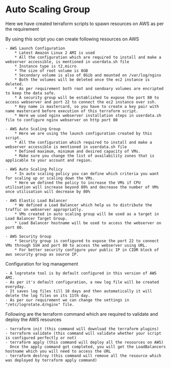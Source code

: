 # Auto Scaling Group

Here we have created terraform scripts to spawn resources on AWS as per the requirement

By using this script you can create following resources on AWS
    
    - AWS Launch Configuration
        * Latest Amazon Linux 2 AMI is used
        * All the configuration which are required to install and make a webserver accessible, is mentioned in userdata.sh file
        * Instance type is t2.micro
        * The size of root volume is 8GB
        * Secondary volume is also of 8Gib and mounted on /var/log/nginx
        * Both the volumes will be deleted once the ec2 instance is deleted.
        * As per requirement both root and sendoary volumes are encripted to keep the data safe.
        * A security group will be established to expose the port 80 to access webserver and port 22 to connect the ec2 instance over ssh.
        * Key name is mastercard, so you have to create a key pair with name mastercard before execution of this terraform script.
        * Here we used nginx webserver installation steps in userdata.sh file to configure nginx webserver on http port 80 
    
    - AWS Auto Scaling Group
        * Here we are using the launch configuration created by this script.
        * All the configuration which required to install and make a webserver accessible is mentioned in userdata.sh file
        * Defined maximum, minimum and desired capacity of VMs.
        * Make sure you change the list of availability zones that is applicable to your account and region.
 
    - AWS Auto Scaling Policy
        * In auto scaling policy you can define which criteria you want for scaling up or scaling down the VMs.
        * Here we defined the policy to increase the VMs if CPU utilisation will increase beyond 80% and decrease the number of VMs once utilisation will decrease by 80%
          
    - AWS Elastic Load Balancer
        * We defined a Load Balancer which help us to distribute the traffic on webserver appropriatly.
        * VMs created in auto scaling group will be used as a target in Load Balancer Target Group.
        * Load Balancer hostname will be used to access the webserver on port 80.
          
    - AWS Security Group  
        * Security group is configured to expose the port 22 to connect VMs through SSH and port 80 to access the webserver using URL.
        * For better security configure your public IP in CIDR block of aws security group as source IP.
   
Configuration for log management 

    - A logrotate tool is by default configured in this version of AWS AMI.
    - As per it's default configuration, a new log file will be created everyday.
    - It saves log files till 10 days and then automatically it will delete the log files on its 11th day.
    - As per our requirement we can change the settings in "/etc/logrotate.d/nginx" file.
      
Following are the terraform command which are required to validate and deploy the AWS resources 
    
    - terraform init (this command will download the terraform plugins)
    - terraform validate (this command will validate whether your script is configured perfectly or not)
    - terraform apply (this command will deploy all the resources on AWS)
      Once the apply command got completed, you will get the LoadBalancers hostname which you will need to access the URL
    - terraform destroy (this command will remove all the resource which was deployed by terraform apply command)